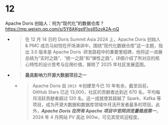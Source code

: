 
# 12

Apache Doris 创始人：何为“现代化”的数据仓库？ https://mp.weixin.qq.com/s/5Y8AKgstFIxs65zvA2A-nQ
- > 在 12 月 14 日的 Doris Summit Asia 2024 上，Apache Doris 创始人 & PMC 成员马如悦在开场演讲中，围绕“现代化数据仓库”这一主题，指出 3.0 版本是 Apache Doris  研发路程中的重要里程碑，他将这一进展总结为“实时之路”、“统一之路”和“弹性之路”。详细介绍了所对应的核心特性的设计思考与应用价值，揭晓了 2025 年社区发展蓝图。
- > **最具影响力开源大数据项目之一**
  * > Apache Doris 自 `2013 年`创建至今已 10 年有余，截至目前，GitHub Stars 已近 13,000，社区的贡献者达到近 670 名，平均每月活跃贡献者超过 120 名。这一成就使其超越了 Spark、Kafka 等项目，成为开源大数据和数据库领域中月活开发者最多的项目。此外，***Apache Doris 在所有 Apache 项目中官网浏览量稳居第一***，2024 年 4 月网站 PV 高达 900w，可见其受欢迎程度。
